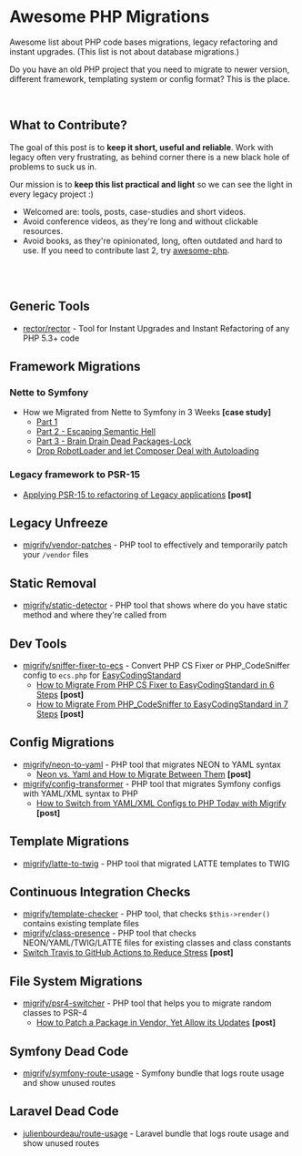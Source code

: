 # Awesome PHP Migrations

Awesome list about PHP code bases migrations, legacy refactoring and instant upgrades. (This list is not about database migrations.)

Do you have an old PHP project that you need to migrate to newer version, different framework, templating system or config format? This is the place.

<br>

## What to Contribute?

The goal of this post is to **keep it short, useful and reliable**. Work with legacy often very frustrating, as behind corner there is a new black hole of problems to suck us in. 

Our mission is to **keep this list practical and light** so we can see the light in every legacy project :)

- Welcomed are: tools, posts, case-studies and short videos.
- Avoid conference videos, as they're long and without clickable resources.
- Avoid books, as they're opinionated, long, often outdated and hard to use. If you need to contribute last 2, try [awesome-php](https://github.com/ziadoz/awesome-php).
 
<br><br>

## Generic Tools

- [rector/rector](https://github.com/rectorphp/rector) - Tool for Instant Upgrades and Instant Refactoring of any PHP 5.3+ code

## Framework Migrations

### Nette to Symfony

- How we Migrated from Nette to Symfony in 3 Weeks **[case study]**
    - [Part 1](https://tomasvotruba.com/blog/2019/02/21/how-we-migrated-from-nette-to-symfony-in-3-weeks-part-1/)
    - [Part 2 -  Escaping Semantic Hell](https://tomasvotruba.com/blog/2019/03/07/why-we-migrated-from-nette-to-symfony-in-3-weeks-part-2/)
    - [Part 3 - Brain Drain Dead Packages-Lock](https://tomasvotruba.com/blog/2019/03/11/why-we-migrated-from-nette-to-symfony-in-3-weeks-part-3/)
    - [Drop RobotLoader and let Composer Deal with Autoloading](https://tomasvotruba.com/blog/2020/06/08/drop-robot-loader-and-let-composer-deal-with-autoloading/)

### Legacy framework to PSR-15

- [Applying PSR-15 to refactoring of Legacy applications](https://medium.com/php-fad/applying-psr-15-to-refactoring-of-legacy-applications-94ca7ffbaedd) **[post]**

## Legacy Unfreeze

- [migrify/vendor-patches](https://github.com/migrify/vendor-patches) - PHP tool to effectively and temporarily patch your `/vendor` files

## Static Removal

- [migrify/static-detector](https://github.com/migrify/static-detector) - PHP tool that shows where do you have static method and where they're called from

## Dev Tools

- [migrify/sniffer-fixer-to-ecs](https://github.com/migrify/sniffer-fixer-to-ecs) - Convert PHP CS Fixer or PHP_CodeSniffer config to `ecs.php` for [EasyCodingStandard](https://github.com/symplify/easy-coding-standard) 
    - [How to Migrate From PHP CS Fixer to EasyCodingStandard in 6 Steps](https://tomasvotruba.com/blog/2018/06/07/how-to-migrate-from-php-cs-fixer-to-easy-coding-standard/) **[post]**
    - [How to Migrate From PHP_CodeSniffer to EasyCodingStandard in 7 Steps](https://tomasvotruba.com/blog/2018/06/04/how-to-migrate-from-php-code-sniffer-to-easy-coding-standard/) **[post]**

## Config Migrations

- [migrify/neon-to-yaml](https://github.com/migrify/neon-to-yaml) - PHP tool that migrates NEON to YAML syntax
    - [Neon vs. Yaml and How to Migrate Between Them](https://tomasvotruba.com/blog/2018/03/12/neon-vs-yaml-and-how-to-migrate-between-them/) **[post]**
- [migrify/config-transformer](https://github.com/migrify/config-transformer) - PHP tool that migrates Symfony configs with YAML/XML syntax to PHP 
    - [How to Switch from YAML/XML Configs to PHP Today with Migrify](https://tomasvotruba.com/blog/2020/07/27/how-to-switch-from-yaml-xml-configs-to-php-today-with-migrify/) **[post]**  

## Template Migrations

- [migrify/latte-to-twig](https://github.com/migrify/latte-to-twig) - PHP tool that migrated LATTE templates to TWIG 

## Continuous Integration Checks

- [migrify/template-checker](https://github.com/migrify/template-checker) - PHP tool, that checks `$this->render()` contains existing template files
- [migrify/class-presence](https://github.com/migrify/class-presence) - PHP tool that checks NEON/YAML/TWIG/LATTE files for existing classes and class constants 
- [Switch Travis to GitHub Actions to Reduce Stress](https://tomasvotruba.com/blog/2020/01/27/switch-travis-to-github-actions-to-reduce-stress/) **[post]**

## File System Migrations

- [migrify/psr4-switcher](https://github.com/migrify/psr4-switcher) - PHP tool that helps you to migrate random classes to PSR-4
    - [How to Patch a Package in Vendor, Yet Allow its Updates](https://tomasvotruba.com/blog/2020/07/02/how-to-patch-package-in-vendor-yet-allow-its-updates/) **[post]**

## Symfony Dead Code

- [migrify/symfony-route-usage](https://github.com/migrify/symfony-route-usage) - Symfony bundle that logs route usage and show unused routes

## Laravel Dead Code

- [julienbourdeau/route-usage](https://github.com/julienbourdeau/route-usage) - Laravel bundle that logs route usage and show unused routes
